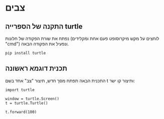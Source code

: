 # צבים

## התקנה של הספרייה turtle
נפתח את שורת הפקודה של חלונות (לוחצים על מקש מיקרוסופט פעם אחת ומקלידים "cmd") ונפעיל את הפקודה הבאה. 
```
pip install turtle
```

## תכנית דוגמא ראשונה
התכנית הבאה תפתח מסך חדש, תיצור "צב" אחד בשם t ותיצור קו ישר:

```
import turtle

window = turtle.Screen()
t = turtle.Turtle()

t.forward(100)
```
